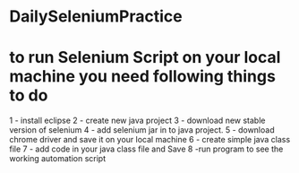 # DailySeleniumPractice
# to run Selenium Script on your local machine you need following things to do
1 - install eclipse 
2 - create new java project
3 - download new stable version of selenium
4 - add selenium jar in to java project.
5 - download chrome driver and save it on your local machine
6 - create simple java class file 
7 - add code in your java class file and Save
8 -run program to see the working automation script
